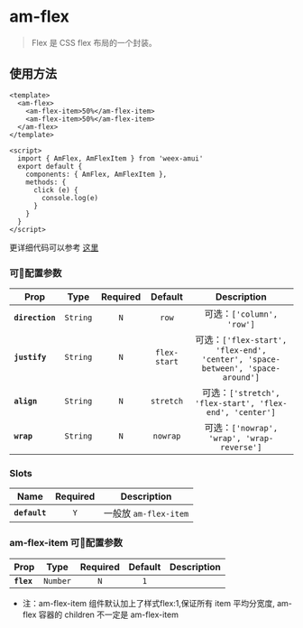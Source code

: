# am-flex

> Flex 是 CSS flex 布局的一个封装。

## 使用方法 

```vue
<template>
  <am-flex>
    <am-flex-item>50%</am-flex-item>
    <am-flex-item>50%</am-flex-item>
  </am-flex>
</template>

<script>
  import { AmFlex, AmFlexItem } from 'weex-amui'
  export default {
    components: { AmFlex, AmFlexItem },
    methods: {
      click (e) {
        console.log(e)
      }
    }
  }
</script>

```
更详细代码可以参考 [这里](TODO)

### 可配置参数
| Prop	 | Type | Required | Default | Description |
| ---- |:----:|:---:|:-------:|:----------:|
| **`direction`** | `String` | `N` | `row` | 可选：`['column', 'row']` |
| **`justify`** | `String` | `N` | `flex-start` | 可选：`['flex-start', 'flex-end', 'center', 'space-between', 'space-around']` |
| **`align`** | `String` | `N` | `stretch` | 可选：`['stretch', 'flex-start', 'flex-end', 'center']` |
| **`wrap`** | `String` | `N` | `nowrap` | 可选：`['nowrap', 'wrap', 'wrap-reverse']` |

### Slots
| Name | Required | Description |
| ---- |:---:|:----------:|
| **`default`** | `Y` | 一般放 `am-flex-item` |


### am-flex-item 可配置参数
| Prop	 | Type | Required | Default | Description |
| ---- |:----:|:---:|:-------:|:----------:|
| **`flex`** | `Number` | `N` | `1` |  |

- 注：am-flex-item 组件默认加上了样式flex:1,保证所有 item 平均分宽度, am-flex 容器的 children 不一定是 am-flex-item

